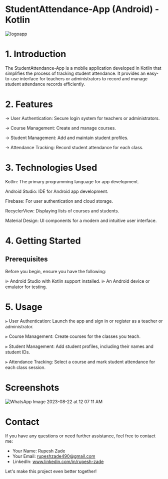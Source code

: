 # StudentAttendance-App (Android) - Kotlin

![logoapp](https://github.com/RupeshzadeRNZ/StudentAttendance-App/assets/124900974/06867852-fc51-4efe-ae68-9339d61b7a23)


# 1. Introduction
The StudentAttendance-App is a mobile application developed in Kotlin that simplifies the process of tracking student attendance.
It provides an easy-to-use interface for teachers or administrators to record and manage student attendance records efficiently.


# 2. Features
-> User Authentication: Secure login system for teachers or administrators.

-> Course Management: Create and manage courses.

-> Student Management: Add and maintain student profiles.

-> Attendance Tracking: Record student attendance for each class.


# 3. Technologies Used
Kotlin: The primary programming language for app development.

Android Studio: IDE for Android app development.

Firebase: For user authentication and cloud storage.

RecyclerView: Displaying lists of courses and students.

Material Design: UI components for a modern and intuitive user interface.


# 4. Getting Started
## Prerequisites
Before you begin, ensure you have the following:

⩥ Android Studio with Kotlin support installed.
⩥ An Android device or emulator for testing.


# 5. Usage
⫸ User Authentication: Launch the app and sign in or register as a teacher or administrator.

⫸ Course Management: Create courses for the classes you teach.

⫸ Student Management: Add student profiles, including their names and student IDs.

⫸ Attendance Tracking: Select a course and mark student attendance for each class session.


# Screenshots

![WhatsApp Image 2023-08-22 at 12 07 11 AM](https://github.com/RupeshzadeRNZ/StudentAttendance-App/assets/124900974/d31b7fa9-a82d-47f7-afdc-9e59554c0492)


# Contact 
If you have any questions or need further assistance, feel free to contact me:

- Your Name: Rupesh Zade
- Your Email: rupeshzade490@gmail.com
- LinkedIn: www.linkedin.com/in/rupesh-zade



Let's make this project even better together!
